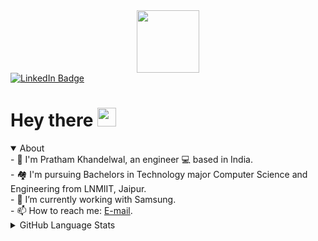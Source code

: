 

<!-- <img src="https://media.giphy.com/media/hvRJCLFzcasrR4ia7z/giphy.gif" width="29px"> -->


<!--
**KinMod-ui/KinMod-ui** is a ✨ _special_ ✨ repository because its `README.md` (this file) appears on your GitHub profile.
Here are some ideas to get you started:
-->
<link href="https://cdn.jsdelivr.net/npm/bootstrap@5.0.2/dist/css/bootstrap.min.css" rel="stylesheet" integrity="sha384-EVSTQN3/azprG1Anm3QDgpJLIm9Nao0Yz1ztcQTwFspd3yD65VohhpuuCOmLASjC" crossorigin="anonymous">

<div id="header" align="center">
  <img src="https://media.giphy.com/media/M9gbBd9nbDrOTu1Mqx/giphy.gif" width="100"/>
</div>

<div id="badges">
  <a href="https://www.linkedin.com/in/pratham-khandelwal-489a79192/">
    <img src="https://img.shields.io/badge/LinkedIn-blue?style=for-the-badge&logo=linkedin&logoColor=white" alt="LinkedIn Badge"/>
  </a>
</div>

<h1>
  Hey there
  <img src="https://media.giphy.com/media/hvRJCLFzcasrR4ia7z/giphy.gif" width="30px"/>
</h1>

<details open>
  <summary>About</summary>
- 👋 I'm Pratham Khandelwal, an engineer 💻 based in India. <br>
- 🏘 I'm pursuing Bachelors in Technology major Computer Science and Engineering from LNMIIT, Jaipur. <br>
- 🔭 I’m currently working with Samsung. <br>
- 📫 How to reach me: <a href = "mailto:impratham2001@gmail.com">E-mail</a>. <br>
</details>
 
<details>
  <summary>GitHub Language Stats</summary>
  <br>
  <img src="https://github-readme-stats.vercel.app/api/top-langs/?username=KinMod-ui&layout=compact" alt="GitHub Language Stats" />
  <br>
</details> 
